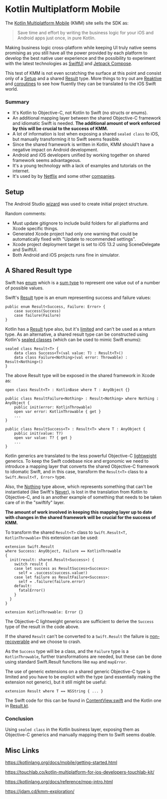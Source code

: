 # Kotlin Multiplatform Mobile

The [Kotlin Multiplatform Mobile](https://kotlinlang.org/lp/mobile/) (KMM) site sells the SDK as:

> Save time and effort by writing the business logic for your iOS and Android apps just once, in pure Kotlin.

Making business logic cross-platform while keeping UI truly native seems promising as you still have all the power provided by each platform to develop the best native user experience and the possibility to experiment with the latest technologies as [SwiftUI](https://developer.apple.com/xcode/swiftui/) and [Jetpack Compose](https://developer.android.com/jetpack/compose).

This test of KMM is not even scratching the surface at this point and consist only of a [Setup](#setup) and a shared [Result](#a-shared-result-type) type. More things to try out are [Reaktive](https://github.com/badoo/Reaktive) and [coroutines](https://github.com/Kotlin/kotlinx.coroutines) to see how fluently they can be translated to the iOS Swift world.

### Summary

- It's Kotlin to Objective-C, not Kotlin to Swift (no structs or enums).
- An additional mapping layer between the shared Objective-C framework and idiomatic Swift is needed. **The additional amount of work enforced by this will be crucial to the success of KMM.**
- A lot of information is lost when exposing a shared `sealed class` to iOS, but manually transforming it to Swift seems feasible.
- Since the shared framework is written in Kotlin, KMM should't have a negative impact on Android development.
- Android and iOS developers unified by working together on shared framework seems advantageous.
- It's a young technology with a lack of examples and tutorials on the internet.
- It's used by by [Netflix](https://netflixtechblog.com/netflix-android-and-ios-studio-apps-kotlin-multiplatform-d6d4d8d25d23) and some other [companies](https://kotlinlang.org/lp/mobile/case-studies/).

## Setup

The Android Studio [wizard](https://kotlinlang.org/docs/mobile/create-first-app.html) was used to create initial project structure.

Random comments:

- Must update gitignore to include build folders for all platforms and Xcode specific things.
- Generated Xcode project had only one warning that could be automatically fixed with "Update to recommended settings".
- Xcode project deployment target is set to iOS 13.2 using SceneDelegate and SwiftUI.
- Both Android and iOS projects runs fine in simulator.

## A Shared Result type

Swift has [enum](https://docs.swift.org/swift-book/LanguageGuide/Enumerations.html) which is a [sum type](https://en.wikipedia.org/wiki/Tagged_union) to represent one value out of a number of possible values.

Swift's [Result](https://github.com/apple/swift/blob/main/stdlib/public/core/Result.swift) type is an enum representing success and failure values:

```
public enum Result<Success, Failure: Error> {
    case success(Success)
    case failure(Failure)
}
```

Kotlin has a [Result](https://kotlinlang.org/api/latest/jvm/stdlib/kotlin/-result/#result) type also, but it's [limited](https://github.com/Kotlin/KEEP/blob/master/proposals/stdlib/result.md#limitations) and can't be used as a return type. As an alternative, a shared result type can be constructed using Kotlin's [sealed classes](https://kotlinlang.org/docs/reference/sealed-classes.html) (which can be used to mimic Swift enums):

```
sealed class Result<T> {
    data class Success<T>(val value: T) : Result<T>()
    data class Failure<Nothing>(val error: Throwable) : Result<Nothing>()
}
```

The above Result type will be exposed in the shared framework in Xcode as:

```
open class Result<T> : KotlinBase where T : AnyObject {}

public class ResultFailure<Nothing> : Result<Nothing> where Nothing : AnyObject {
    public init(error: KotlinThrowable)
    open var error: KotlinThrowable { get }
    ...
}

public class ResultSuccess<T> : Result<T> where T : AnyObject {
    public init(value: T?)
    open var value: T? { get }
    ...
}
```

Kotlin generics are translated to the less powerful Objective-C [lightweight](https://developer.apple.com/documentation/swift/imported_c_and_objective-c_apis/using_imported_lightweight_generics_in_swift) generics. To keep the Swift codebase nice and ergonomic we need to introduce a mapping layer that converts the shared Objective-C framework to idiomatic Swift, and in this case, transform the `Result<T>` class to a `Swift.Result<T, Error>` type.

Also, the [Nothing](https://kotlinlang.org/api/latest/jvm/stdlib/kotlin/-nothing.html) type above, which represents something that can't be instantiated (like Swift's [Never](https://developer.apple.com/documentation/swift/never)), is lost in the translation from Kotlin to Objective-C, and is an another example of something that needs to be taken care of in the "swiftify" layer.

**The amount of work involved in keeping this mapping layer up to date with changes in the shared framework will be crucial for the success of KMM.**

To transform the shared `Result<T>` class to `Swift.Result<T, KotlinThrowable>` this extension can be used:

```
extension Swift.Result
where Success: AnyObject, Failure == KotlinThrowable
{
  init(result: shared.Result<Success>) {
    switch result {
    case let success as ResultSuccess<Success>:
      self = .success(success.value!)
    case let failure as ResultFailure<Success>:
      self = .failure(failure.error)
    default:
      fatalError()
    }
  }
}

extension KotlinThrowable: Error {}
```

The Objective-C lightweight generics are sufficient to derive the `Success` type of the result in the code above.

If the shared `Result` can't be converted to a `Swift.Result` the failure is [non-recoverable](https://www.swiftbysundell.com/articles/picking-the-right-way-of-failing-in-swift/) and we choose to crash.

As the `Success` type will be a class, and the `Failure` type is a `KotlinThrowable`, further transformations are needed, but these can be done using standard Swift.Result functions like `map` and `mapError`.

The use of generic extensions on a shared generic Objective-C type is limited and you have to be explicit with the type (and essentially making the extension not generic), but it still might be useful:

```
extension Result where T == NSString { ... }
```

The Swift code for this can be found in [ContentView.swift](iosApp/iosApp/ContentView.swift) and the Kotlin one in [Result.kt](shared/src/commonMain/kotlin/com/example/kmmexperiment/shared/Result.kt).

### Conclusion

Using `sealed class` in the Kotlin business layer, exposing them as Objective-C generics and manually mapping them to Swift seems doable.

## Misc Links

https://kotlinlang.org/docs/mobile/getting-started.html

https://touchlab.co/kotlin-multiplatform-for-ios-developers-touchlab-kit/

https://kotlinlang.org/docs/reference/mpp-intro.html

https://jdam.cd/kmm-exploration/
